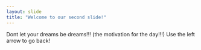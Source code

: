 ```yaml
---
layout: slide
title: "Welcome to our second slide!"
---
```

Dont let your dreams be dreams!!! (the motivation for the day!!!)
Use the left arrow to go back!
